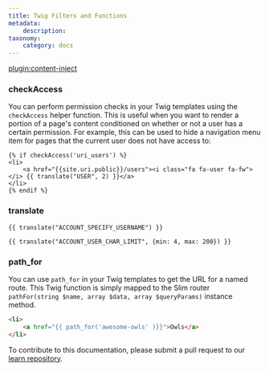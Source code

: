 ```yaml
---
title: Twig Filters and Functions
metadata:
    description:
taxonomy:
    category: docs
---
```

[plugin:content-inject](/modular/_update5.0)

### checkAccess

You can perform permission checks in your Twig templates using the `checkAccess` helper function. This is useful when you want to render a portion of a page's content conditioned on whether or not a user has a certain permission. For example, this can be used to hide a navigation menu item for pages that the current user does not have access to:

```twig
{% if checkAccess('uri_users') %}
<li>
    <a href="{{site.uri.public}}/users"><i class="fa fa-user fa-fw"></i> {{ translate("USER", 2) }}</a>
</li>
{% endif %}
```

### translate

```twig
{{ translate("ACCOUNT_SPECIFY_USERNAME") }}

{{ translate("ACCOUNT_USER_CHAR_LIMIT", {min: 4, max: 200}) }}
```

### path_for

You can use `path_for` in your Twig templates to get the URL for a named route. This Twig function is simply mapped to the Slim router `pathFor(string $name, array $data, array $queryParams)` instance method.

```html
<li>
    <a href="{{ path_for('awesome-owls' )}}">Owls</a>
</li>
```

To contribute to this documentation, please submit a pull request to our [learn repository](https://github.com/userfrosting/learn/tree/master/pages).

